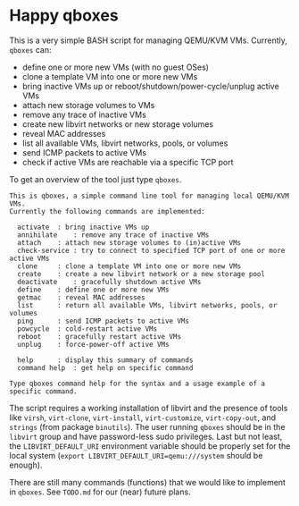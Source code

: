 # Happy qboxes
This is a very simple BASH script for managing QEMU/KVM VMs. Currently, `qboxes` can:

* define one or more new VMs (with no guest OSes)
* clone a template VM into one or more new VMs
* bring inactive VMs up or reboot/shutdown/power-cycle/unplug active VMs
* attach new storage volumes to VMs
* remove any trace of inactive VMs
* create new libvirt networks or new storage volumes
* reveal MAC addresses
* list all available VMs, libvirt networks, pools, or volumes
* send ICMP packets to active VMs
* check if active VMs are reachable via a specific TCP port

To get an overview of the tool just type `qboxes`.

```
This is qboxes, a simple command line tool for managing local QEMU/KVM VMs.
Currently the following commands are implemented:

  activate	: bring inactive VMs up
  annihilate	: remove any trace of inactive VMs
  attach	: attach new storage volumes to (in)active VMs
  check-service	: try to connect to specified TCP port of one or more active VMs
  clone		: clone a template VM into one or more new VMs
  create	: create a new libvirt network or a new storage pool
  deactivate	: gracefully shutdown active VMs
  define	: define one or more new VMs
  getmac	: reveal MAC addresses
  list		: return all available VMs, libvirt networks, pools, or volumes
  ping		: send ICMP packets to active VMs
  powcycle	: cold-restart active VMs
  reboot	: gracefully restart active VMs
  unplug	: force-power-off active VMs

  help		: display this summary of commands
  command help	: get help on specific command

Type qboxes command help for the syntax and a usage example of a specific command.
```

The script requires a working installation of libvirt and the presence of tools like `virsh`, `virt-clone`, `virt-install`, `virt-customize`, `virt-copy-out`, and `strings` (from package `binutils`). The user running `qboxes` should be in the `libvirt` group and have password-less sudo privileges. Last but not least, the `LIBVIRT_DEFAULT_URI` environment variable should be properly set for the local system (`export LIBVIRT_DEFAULT_URI=qemu:///system` should be enough).

There are still many commands (functions) that we would like to implement in `qboxes`. See `TODO.md` for our (near) future plans.
